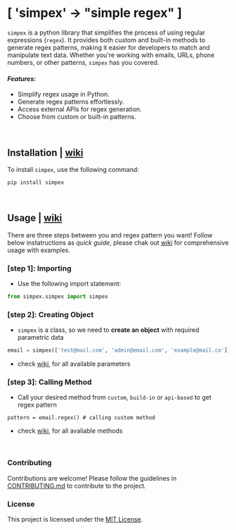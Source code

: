 # [ 'simpex' -> "simple regex" ]


`simpex` is a python library that simplifies the process of using regular expressions (`regex`). It provides both custom and built-in methods to generate regex patterns, making it easier for developers to match and manipulate text data. Whether you're working with emails, URLs, phone numbers, or other patterns, `simpex` has you covered.

#### _Features_:
- Simplify regex usage in Python.
- Generate regex patterns effortlessly.
- Access external APIs for regex generation.
- Choose from custom or built-in patterns.

<br>

## Installation | [wiki](../../wiki/Getting-Started#installation)

To install `simpex`, use the following command:

```bash
pip install simpex
```

<br>

## Usage | [wiki](../../wiki/Getting-Started#usage)

There are three steps between you and regex pattern you want! Follow below instatructions as _quick guide_, please chak out _[wiki]()_ for comprehensive usage with examples.  

### [step 1]: Importing
- Use the following import statement:
```python
from simpex.simpex import simpex
```

### [step 2]: Creating Object
- `simpex` is a class, so we need to __create an object__ with required parametric data
```python
email = simpex(['test@mail.com', 'admin@email.com', 'example@mail.co'])
```
- check [wiki](), for all available parameters

### [step 3]: Calling Method
- Call your desired method from `custom`, `build-in` or `api-based` to get regex pattern
```
pattern = email.regex() # calling custom method
```
- check [wiki](), for all avaliable methods

<br>


### Contributing

Contributions are welcome! Please follow the guidelines in [CONTRIBUTING.md](CONTRIBUTING.md) to contribute to the project.

### License

This project is licensed under the [MIT License](LICENSE).

